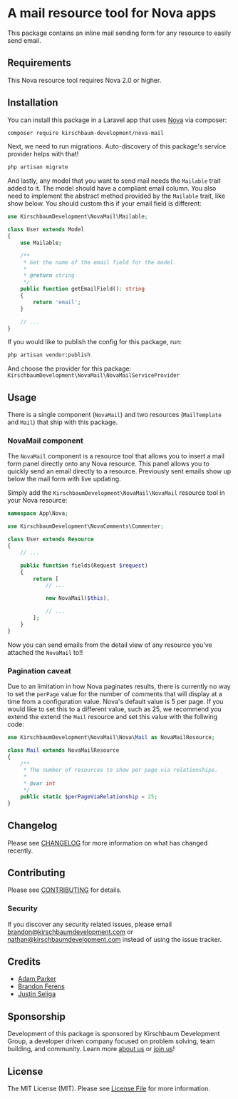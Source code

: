 # A mail resource tool for Nova apps

This package contains an inline mail sending form for any resource to easily send email.

## Requirements

This Nova resource tool requires Nova 2.0 or higher.

## Installation

You can install this package in a Laravel app that uses [Nova](https://nova.laravel.com) via composer:

```bash
composer require kirschbaum-development/nova-mail
```

Next, we need to run migrations. Auto-discovery of this package's service provider helps with that!

```bash
php artisan migrate
```

And lastly, any model that you want to send mail needs the `Mailable` trait added to it. The model should have a compliant email column. You also need to implement the abstract method provided by the `Mailable` trait, like show below. You should custom this if your email field is different:

```php
use KirschbaumDevelopment\NovaMail\Mailable;

class User extends Model
{
    use Mailable;

    /**
     * Get the name of the email field for the model.
     *
     * @return string
     */
    public function getEmailField(): string
    {
        return 'email';
    }

    // ...
}
```

If you would like to publish the config for this package, run:

```bash
php artisan vendor:publish
```
And choose the provider for this package: `KirschbaumDevelopment\NovaMail\NovaMailServiceProvider`

## Usage

There is a single component (`NovaMail`) and two resources (`MailTemplate` and `Mail`) that ship with this package.

### NovaMail component

The `NovaMail` component is a resource tool that allows you to insert a mail form panel directly onto any Nova resource. This panel allows you to quickly send an email directly to a resource. Previously sent emails show up below the mail form with live updating.

Simply add the `KirschbaumDevelopment\NovaMail\NovaMail` resource tool in your Nova resource:

```php
namespace App\Nova;

use KirschbaumDevelopment\NovaComments\Commenter;

class User extends Resource
{
    // ...

    public function fields(Request $request)
    {
        return [
            // ...

            new NovaMail($this),

            // ...
        ];
    }
}
```

Now you can send emails from the detail view of any resource you've attached the `NovaMail` to!!

### Pagination caveat

Due to an limitation in how Nova paginates results, there is currently no way to set the `perPage` value for the number of comments that will display at a time from a configuration value. Nova's default value is 5 per page. If you would like to set this to a different value, such as 25, we recommend you extend the extend the `Mail` resource and set this value with the follwing code:

```php
use KirschbaumDevelopment\NovaMail\Nova\Mail as NovaMailResource;

class Mail extends NovaMailResource
{
    /**
     * The number of resources to show per page via relationships.
     *
     * @var int
     */
    public static $perPageViaRelationship = 25;
}
```

## Changelog

Please see [CHANGELOG](CHANGELOG.md) for more information on what has changed recently.

## Contributing

Please see [CONTRIBUTING](CONTRIBUTING.md) for details.

### Security

If you discover any security related issues, please email brandon@kirschbaumdevelopment.com or nathan@kirschbaumdevelopment.com instead of using the issue tracker.

## Credits

- [Adam Parker](https://github.com/adammparker)
- [Brandon Ferens](https://github.com/brandonferens)
- [Justin Seliga](https://github.com/jrseliga)

## Sponsorship

Development of this package is sponsored by Kirschbaum Development Group, a developer driven company focused on problem solving, team building, and community. Learn more [about us](https://kirschbaumdevelopment.com) or [join us](https://careers.kirschbaumdevelopment.com)!

## License

The MIT License (MIT). Please see [License File](LICENSE.md) for more information.